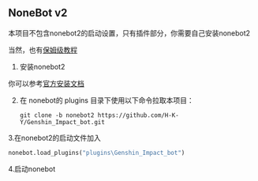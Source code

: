 ## NoneBot v2

本项目不包含nonebot2的启动设置，只有插件部分，你需要自己安装nonebot2

当然，也有[保姆级教程](https://blog.wansn.top/index.php/archives/3/ "不能再细了吧")

1. 安装nonebot2

 你可以参考[官方安装文档](https://v2.nonebot.dev/next/guide/installation.html)


2. 在 nonebot的 plugins 目录下使用以下命令拉取本项目：

   ```shell
   git clone -b nonebot2 https://github.com/H-K-Y/Genshin_Impact_bot.git
   ```
   
3.在nonebot2的启动文件加入
   ```python
   nonebot.load_plugins("plugins\Genshin_Impact_bot")
   ```

4.启动nonebot

